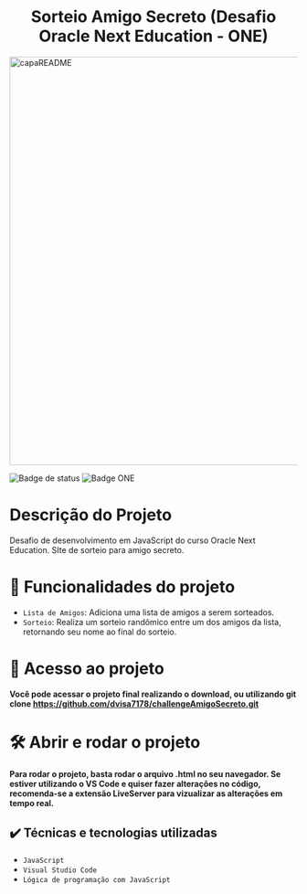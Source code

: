 <h1 align="center">Sorteio Amigo Secreto (Desafio Oracle Next Education - ONE)</h1>
<img width="1381" height="715" alt="capaREADME" src="https://github.com/user-attachments/assets/3dcd3e2e-b765-469a-bde7-23ecf0d7c7c1" />

![Badge de status](https://img.shields.io/badge/status-finished-green)
![Badge ONE](https://img.shields.io/badge/Oracle_Next_Education-orange)


# Descrição do Projeto
Desafio de desenvolvimento em JavaScript do curso Oracle Next Education. SIte de sorteio para amigo secreto.

# :hammer: Funcionalidades do projeto
- `Lista de Amigos`: Adiciona uma lista de amigos a serem sorteados.
- `Sorteio`: Realiza um sorteio randômico entre um dos amigos da lista, retornando seu nome ao final do sorteio.

# 📁 Acesso ao projeto
**Você pode acessar o projeto final realizando o download, ou utilizando git clone https://github.com/dvisa7178/challengeAmigoSecreto.git**

# 🛠️ Abrir e rodar o projeto
**Para rodar o projeto, basta rodar o arquivo .html no seu navegador. Se estiver utilizando o VS Code e quiser fazer alterações no código, recomenda-se a extensão LiveServer para vizualizar as alterações em tempo real.**

## ✔️ Técnicas e tecnologias utilizadas

- ``JavaScript``
- ``Visual Studio Code``
- ``Lógica de programação com JavaScript``

